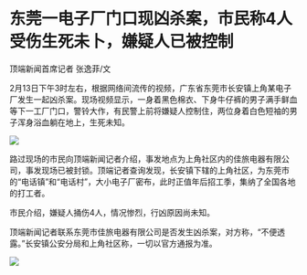 # 东莞一电子厂门口现凶杀案，市民称4人受伤生死未卜，嫌疑人已被控制

顶端新闻首席记者 张逸菲/文

2月13日下午3时左右，根据网络间流传的视频，广东省东莞市长安镇上角某电子厂发生一起凶杀案。现场视频显示，一身着黑色棉衣、下身牛仔裤的男子满手鲜血等下一工厂门口，警铃大作，有民警上前将嫌疑人控制住，两位身着白色短袖的男子浑身浴血躺在地上，生死未知。

![](https://inews.gtimg.com/newsapp_bt/0/15662811698/1000)

路过现场的市民向顶端新闻记者介绍，事发地点为上角社区内的佳旅电器有限公司，事发现场已被封锁。顶端记者查询发现，长安镇下辖的上角社区，为东莞市的“电话镇”和“电话村”，大小电子厂密布，此时正值年后招工季，集纳了全国各地的打工者。

市民介绍，嫌疑人捅伤4人，情况惨烈，行凶原因尚未知。

顶端新闻记者联系东莞市佳旅电器有限公司是否发生凶杀案，对方称，“不便透露。”长安镇公安分局和上角社区称，一切以官方通报为准。

![](https://inews.gtimg.com/newsapp_bt/0/15662811696/1000)

